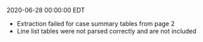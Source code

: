 2020-06-28 00:00:00 EDT


- Extraction failed for case summary tables from page 2
- Line list tables were not parsed correctly and are not included
